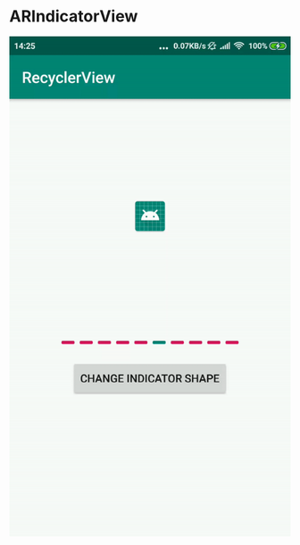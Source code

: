 # ARIndicatorView
<p>  
<img src="https://raw.githubusercontent.com/MartinStamenkovski/ARIndicatorView/gifs/change_shape_gif.gif" alt="">   
</p>
